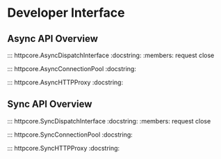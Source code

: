 # Developer Interface

## Async API Overview

::: httpcore.AsyncDispatchInterface
    :docstring:
    :members: request close

::: httpcore.AsyncConnectionPool
    :docstring:

::: httpcore.AsyncHTTPProxy
    :docstring:

## Sync API Overview

::: httpcore.SyncDispatchInterface
    :docstring:
    :members: request close

::: httpcore.SyncConnectionPool
    :docstring:

::: httpcore.SyncHTTPProxy
    :docstring:
